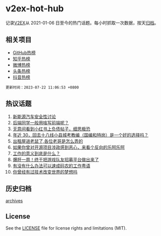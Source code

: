 # v2ex-hot-hub

 记录[V2EX](https://www.v2ex.com/)从 2021-01-06 日至今的热门话题。每小时抓取一次数据，按天[归档](archives)。
 
 ## 相关项目

- [GitHub热榜](https://github.com/snaildev/github-hot-hub)
- [知乎热榜](https://github.com/snaildev/zhihu-hot-hub)
- [微博热榜](https://github.com/snaildev/weibo-hot-hub)
- [头条热榜](https://github.com/snaildev/toutiao-hot-hub)
- [抖音热榜](https://github.com/snaildev/douyin-hot-hub)


 `更新时间：2023-07-22 11:06:53 +0800`

## 热议话题

1. [新能源汽车安全性讨论](https://www.v2ex.com/t/958533)
1. [后端同学一般用啥写前端呢？](https://www.v2ex.com/t/958660)
1. [无意间看到小红书上负债帖子，细思极恐](https://www.v2ex.com/t/958658)
1. [年近 30，回去十八线小县城考教编（国编和特岗）是一个好的选择吗？](https://www.v2ex.com/t/958552)
1. [出租屋进老鼠了,各位老哥是怎么弄的](https://www.v2ex.com/t/958534)
1. [如果你曾对开源项目涉政感到恶心，来看个反向的乐呵乐呵](https://www.v2ex.com/t/958734)
1. [工作的意义到底是什么？](https://www.v2ex.com/t/958651)
1. [爆肝一周！终于把游戏队友招募平台做出来了](https://www.v2ex.com/t/958595)
1. [有没有什么办法可以速成码农的工作粤语](https://www.v2ex.com/t/958599)
1. [你曾经有过技术改变世界的梦想吗](https://www.v2ex.com/t/958561)

## 历史归档

[archives](archives)

## License

See the [LICENSE](LICENSE) file for license rights and limitations (MIT).
